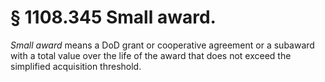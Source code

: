 # § 1108.345   Small award.

*Small award* means a DoD grant or cooperative agreement or a subaward with a total value over the life of the award that does not exceed the simplified acquisition threshold.




